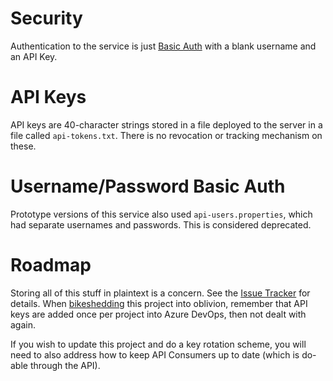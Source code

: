 # Security
Authentication to the service is just [Basic Auth](https://en.wikipedia.org/wiki/Basic_access_authentication) with a blank username and an API Key. 

# API Keys
API keys are 40-character strings stored in a file deployed to the server in a file called `api-tokens.txt`. There is no revocation or tracking mechanism on these.


# Username/Password Basic Auth
Prototype versions of this service also used `api-users.properties`, which had separate usernames and passwords.  This is considered deprecated.

# Roadmap
Storing all of this stuff in plaintext is a concern.  See the [Issue Tracker](issue-management.html) for details. When [bikeshedding](https://en.wiktionary.org/wiki/bikeshedding) this project into oblivion, remember that API keys are added once per project into Azure DevOps, then not dealt with again.

If you wish to update this project and do a key rotation scheme, you will need to also address how to keep API Consumers up to date (which is do-able through the API). 
